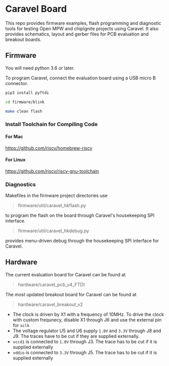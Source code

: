 # Caravel Board

This repo provides firmware examples, flash programming and diagnostic tools for testing
Open MPW and chipIgnite projects using Caravel.  It also provides schematics, layout and gerber files for PCB evaluation and breakout boards.

## Firmware

You will need python 3.6 or later.  

To program Caravel, connect the evaluation board using a USB micro B connector.

```bash
pip3 install pyftdi

cd firmware/blink

make clean flash
```

### Install Toolchain for Compiling Code

#### For Mac

https://github.com/riscv/homebrew-riscv

#### For Linux

https://github.com/riscv/riscv-gnu-toolchain

### Diagnostics

Makefiles in the firmware project directories use 

> firmware/util/caravel_hkflash.py 

to program the flash on the board through Caravel's housekeeping SPI interface.

> firmware/util/caravel_hkdebug.py 

provides menu-driven debug through the housekeeping SPI interface for Caravel.

## Hardware

The current evaluation board for Caravel can be found at 
> hardware/caravel_pcb_v4_FTDI

The most updated breakout board for Caravel can be found at 
> hardware/caravel_breakout_v2

- The clock is driven by X1 with a frequency of 10MHz. To drive the clock with custom frequnecy, disable X1 through J6 and use the external pin for `xclk`
- The voltage regulator U5 and U6 supply `1.8V` and `3.3V` through J8 and J9. The traces have to be cut if they are supplied externally.
- `vccd1` is connected to `1.8V` through J3. The trace has to be cut if it is supplied externally
- `vddio` is connected to `3.3V` through J5. The trace has to be cut if it is supplied externally
